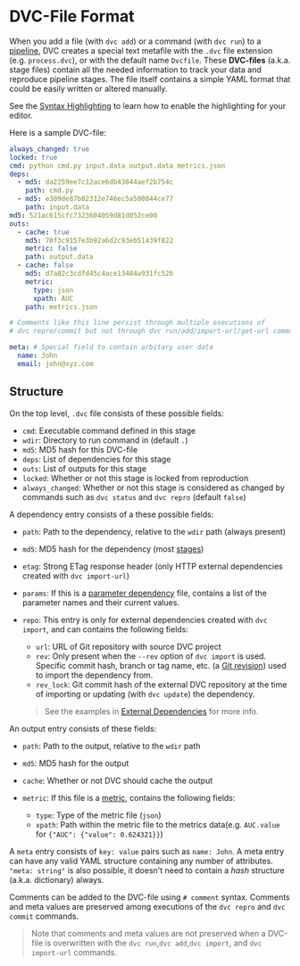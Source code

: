 # DVC-File Format

When you add a file (with `dvc add`) or a command (with `dvc run`) to a
[pipeline](/doc/command-reference/pipeline), DVC creates a special text metafile
with the `.dvc` file extension (e.g. `process.dvc`), or with the default name
`Dvcfile`. These **DVC-files** (a.k.a. stage files) contain all the needed
information to track your data and reproduce pipeline stages. The file itself
contains a simple YAML format that could be easily written or altered manually.

See the [Syntax Highlighting](/doc/install/plugins) to learn how to enable the
highlighting for your editor.

Here is a sample DVC-file:

```yaml
always_changed: true
locked: true
cmd: python cmd.py input.data output.data metrics.json
deps:
  - md5: da2259ee7c12ace6db43644aef2b754c
    path: cmd.py
  - md5: e309de87b02312e746ec5a500844ce77
    path: input.data
md5: 521ac615cfc7323604059d81d052ce00
outs:
  - cache: true
    md5: 70f3c9157e3b92a6d2c93eb51439f822
    metric: false
    path: output.data
  - cache: false
    md5: d7a82c3cdfd45c4ace13484a931fc526
    metric:
      type: json
      xpath: AUC
    path: metrics.json

# Comments like this line persist through multiple executions of
# dvc repro/commit but not through dvc run/add/import-url/get-url commands.

meta: # Special field to contain arbitary user data
  name: John
  email: john@xyz.com
```

## Structure

On the top level, `.dvc` file consists of these possible fields:

- `cmd`: Executable command defined in this stage
- `wdir`: Directory to run command in (default `.`)
- `md5`: MD5 hash for this DVC-file
- `deps`: List of dependencies for this stage
- `outs`: List of <abbr>outputs</abbr> for this stage
- `locked`: Whether or not this stage is locked from reproduction
- `always_changed`: Whether or not this stage is considered as changed by
  commands such as `dvc status` and `dvc repro` (default `false`)

A dependency entry consists of a these possible fields:

- `path`: Path to the dependency, relative to the `wdir` path (always present)
- `md5`: MD5 hash for the dependency (most [stages](/doc/command-reference/run))
- `etag`: Strong ETag response header (only HTTP <abbr>external
  dependencies</abbr> created with `dvc import-url`)
- `params`: If this is a [parameter dependency](/doc/command-reference/params)
  file, contains a list of the parameter names and their current values.
- `repo`: This entry is only for external dependencies created with
  `dvc import`, and can contains the following fields:

  - `url`: URL of Git repository with source DVC project
  - `rev`: Only present when the `--rev` option of `dvc import` is used.
    Specific commit hash, branch or tag name, etc. (a
    [Git revision](https://git-scm.com/docs/revisions)) used to import the
    dependency from.
  - `rev_lock`: Git commit hash of the external <abbr>DVC repository</abbr> at
    the time of importing or updating (with `dvc update`) the dependency.

  > See the examples in
  > [External Dependencies](/doc/user-guide/external-dependencies) for more
  > info.

An output entry consists of these fields:

- `path`: Path to the output, relative to the `wdir` path
- `md5`: MD5 hash for the output
- `cache`: Whether or not DVC should cache the output
- `metric`: If this file is a [metric](/doc/command-reference/metrics), contains
  the following fields:

  - `type`: Type of the metric file (`json`)
  - `xpath`: Path within the metric file to the metrics data(e.g. `AUC.value`
    for `{"AUC": {"value": 0.624321}}`)

A `meta` entry consists of `key: value` pairs such as `name: John`. A meta entry
can have any valid YAML structure containing any number of attributes.
`"meta: string"` is also possible, it doesn't need to contain a _hash_ structure
(a.k.a. dictionary) always.

Comments can be added to the DVC-file using `# comment` syntax. Comments and
meta values are preserved among executions of the `dvc repro` and `dvc commit`
commands.

> Note that comments and meta values are not preserved when a DVC-file is
> overwritten with the `dvc run`,`dvc add`,`dvc import`, and `dvc import-url`
> commands.
